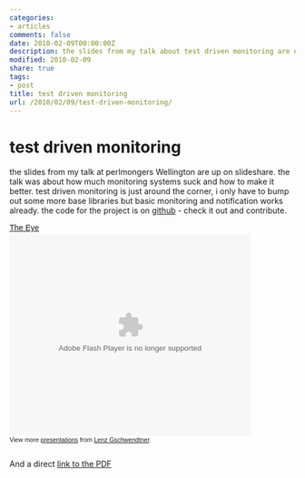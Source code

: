 ```yaml
---
categories:
- articles
comments: false
date: 2010-02-09T00:00:00Z
description: the slides from my talk about test driven monitoring are up
modified: 2010-02-09
share: true
tags:
- post
title: test driven monitoring
url: /2010/02/09/test-driven-monitoring/
---
```


test driven monitoring
======================

the slides from my talk at perlmongers Wellington are up on slideshare.
the talk was about how much monitoring systems suck and how to make it
better. test driven monitoring is just around the corner, i only have to
bump out some more base libraries but basic monitoring and notification
works already. the code for the project is on [github][1] - check it out
and contribute.

<div style="width:425px;text-align:left" id="__ss_3099520"><a
style="font:14px Helvetica,Arial,Sans-serif;display:block;margin:12px 0
3px 0;text-decoration:underline;"
href="http://www.slideshare.net/norbu09/the-eye" title="The Eye">The
Eye</a><object style="margin:0px" width="425" height="355"><param
name="movie"
value="http://static.slidesharecdn.com/swf/ssplayer2.swf?doc=theeye-100207155345-phpapp01&stripped_title=the-eye"
/><param name="allowFullScreen" value="true"/><param
name="allowScriptAccess" value="always"/><embed
src="http://static.slidesharecdn.com/swf/ssplayer2.swf?doc=theeye-100207155345-phpapp01&stripped_title=the-eye"
type="application/x-shockwave-flash" allowscriptaccess="always"
allowfullscreen="true" width="425" height="355"></embed></object><div
style="font-size:11px;font-family:tahoma,arial;height:26px;padding-top:2px;">View
more <a style="text-decoration:underline;"
href="http://www.slideshare.net/">presentations</a> from <a
style="text-decoration:underline;"
href="http://www.slideshare.net/norbu09">Lenz
Gschwendtner</a>.</div></div>

And a direct <a href="/images/TheEye.pdf">link to the PDF</a>

[1]: http://github.com/norbu09/TheEye



